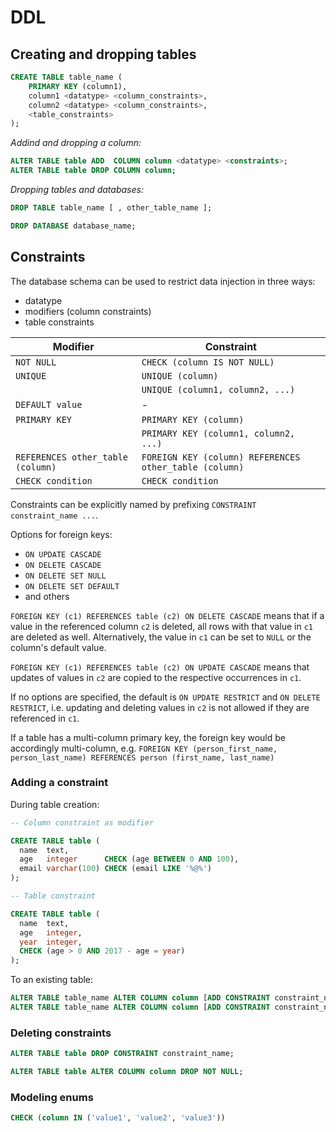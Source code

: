 # DDL

## Creating and dropping tables

```sql
CREATE TABLE table_name (
    PRIMARY KEY (column1),
    column1 <datatype> <column_constraints>,  
    column2 <datatype> <column_constraints>,
    <table_constraints>
);
```

_Addind and dropping a column:_

```sql
ALTER TABLE table ADD  COLUMN column <datatype> <constraints>;
ALTER TABLE table DROP COLUMN column;
```

_Dropping tables and databases:_

```sql
DROP TABLE table_name [ , other_table_name ];

DROP DATABASE database_name;
```

## Constraints

The database schema can be used to restrict data injection in three ways:
* datatype
* modifiers (column constraints)
* table constraints

| Modifier | Constraint |
|----------|------------|
| `NOT NULL` | `CHECK (column IS NOT NULL)` |
| `UNIQUE`   | `UNIQUE (column)` |
|            | `UNIQUE (column1, column2, ...)` |  
| `DEFAULT value` | - |
| `PRIMARY KEY` | `PRIMARY KEY (column)` |
|               | `PRIMARY KEY (column1, column2, ...)` |
| `REFERENCES other_table (column)` | `FOREIGN KEY (column) REFERENCES other_table (column)` |
| `CHECK condition` | `CHECK condition` |

Constraints can be explicitly named by prefixing `CONSTRAINT constraint_name ...`.

Options for foreign keys:
* `ON UPDATE CASCADE`
* `ON DELETE CASCADE`
* `ON DELETE SET NULL`
* `ON DELETE SET DEFAULT`
* and others

`FOREIGN KEY (c1) REFERENCES table (c2) ON DELETE CASCADE` means that if a value in the referenced column `c2` is deleted, all rows with that value in `c1` are deleted as well. Alternatively, the value in `c1` can be set to `NULL` or the column's default value.

`FOREIGN KEY (c1) REFERENCES table (c2) ON UPDATE CASCADE` means that updates of values in `c2` are copied to the respective occurrences in `c1`.

If no options are specified, the default is `ON UPDATE RESTRICT` and `ON DELETE RESTRICT`, i.e. updating and deleting values in `c2` is not allowed if they are referenced in `c1`.

If a table has a multi-column primary key, the foreign key would be accordingly multi-column, e.g. `FOREIGN KEY (person_first_name, person_last_name) REFERENCES person (first_name, last_name)`

### Adding a constraint

During table creation:

```sql
-- Column constraint as modifier

CREATE TABLE table (
  name  text,
  age   integer      CHECK (age BETWEEN 0 AND 100),
  email varchar(100) CHECK (email LIKE '%@%')
);

-- Table constraint

CREATE TABLE table (
  name  text,
  age   integer,
  year  integer,
  CHECK (age > 0 AND 2017 - age = year)  
);
```

To an existing table:

```sql
ALTER TABLE table_name ALTER COLUMN column [ADD CONSTRAINT constraint_name] SET DEFAULT 0;
ALTER TABLE table_name ALTER COLUMN column [ADD CONSTRAINT constraint_name] SET NOT NULL;
```

### Deleting constraints

```sql
ALTER TABLE table DROP CONSTRAINT constraint_name;

ALTER TABLE table ALTER COLUMN column DROP NOT NULL;
```

### Modeling enums

```sql
CHECK (column IN ('value1', 'value2', 'value3'))
```
